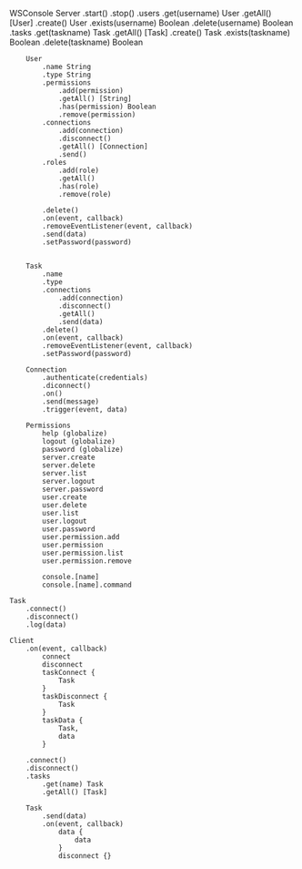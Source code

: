 
WSConsole
	Server
		.start()
		.stop()
		.users
			.get(username) User
			.getAll() [User]
			.create() User
			.exists(username) Boolean
			.delete(username) Boolean
		.tasks
			.get(taskname) Task
			.getAll() [Task]
			.create() Task
			.exists(taskname) Boolean
			.delete(taskname) Boolean

		User
			.name String
			.type String
			.permissions
				.add(permission)
				.getAll() [String]
				.has(permission) Boolean
				.remove(permission)
			.connections
				.add(connection)
				.disconnect()
				.getAll() [Connection]
				.send()
			.roles
				.add(role)
				.getAll()
				.has(role)
				.remove(role)

			.delete()
			.on(event, callback)
			.removeEventListener(event, callback)
			.send(data)
			.setPassword(password)


		Task
			.name
			.type
			.connections
				.add(connection)
				.disconnect()
				.getAll()
				.send(data)
			.delete()
			.on(event, callback)
			.removeEventListener(event, callback)
			.setPassword(password)

		Connection
			.authenticate(credentials)
			.diconnect()
			.on()
			.send(message)
			.trigger(event, data)

		Permissions
			help (globalize)
			logout (globalize)
			password (globalize)
			server.create
			server.delete
			server.list
			server.logout
			server.password
			user.create
			user.delete
			user.list
			user.logout
			user.password
			user.permission.add
			user.permission
			user.permission.list
			user.permission.remove

			console.[name]
			console.[name].command

	Task
		.connect()
		.disconnect()
		.log(data)

	Client
		.on(event, callback)
			connect
			disconnect
			taskConnect {
				Task
			}
			taskDisconnect {
				Task
			}
			taskData {
				Task,
				data
			}

		.connect()
		.disconnect()
		.tasks
			.get(name) Task
			.getAll() [Task]

		Task
			.send(data)
			.on(event, callback)
				data {
					data
				}
				disconnect {}
